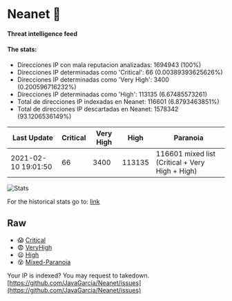 # Neanet :hocho:
#### Threat intelligence feed
#### The stats:

- Direcciones IP con mala reputacion analizadas: 1694943 (100%)
- Direcciones IP determinadas como 'Critical':  66 (0.00389393625626%)
- Direcciones IP determinadas como 'Very High':  3400 (0.200596716232%)
- Direcciones IP determinadas como 'High':  113135 (6.67485573261)
- Total de direcciones IP indexadas en Neanet:  116601 (6.8793463851%)
- Total de direcciones IP descartadas en Neanet:  1578342 (93.1206536149%)

| Last Update | Critical | Very High | High | Paranoia |
| --- | --- | --- | --- | --- |
| 2021-02-10 19:01:50 | 66 | 3400 | 113135 | 116601 mixed list (Critical + Very High + High)|

![Stats](https://docs.google.com/spreadsheets/d/e/2PACX-1vSnaNMIXVabIpDJjufMlzH7poXnshF3mgd8Is1g9ytUEzVsP5my4Trn8f-xkoLLQ38xpL3HtmUexLo6/pubchart?oid=501124687&format=image)

For the historical stats go to: [link](/stats.csv)
## Raw
- :scream: [Critical](https://raw.githubusercontent.com/JavaGarcia/Neanet/master/blacklists/neanet_critical.txt)
- :fearful: [VeryHigh](https://raw.githubusercontent.com/JavaGarcia/Neanet/master/blacklists/neanet_veryHigh.txtt)
- :frowning: [High](https://raw.githubusercontent.com/JavaGarcia/Neanet/master/blacklists/neanet_high.txt)
- :dizzy_face: [Mixed-Paranoia](https://raw.githubusercontent.com/JavaGarcia/Neanet/master/blacklists/neanet_all.txt)


Your IP is indexed? You may request to takedown. [https://github.com/JavaGarcia/Neanet/issues](https://github.com/JavaGarcia/Neanet/issues)








































































































































































































































































































































































































































































































































































































































































































































































































































































































































































































































































































































































































































































































































































































































































































































































































































































































































































































































































































































































































































































































































































































































































































































































































































































































































































































































































































































































































































































































































































































































































































































































































































































































































































































































































































































































































































































































































































































































































































































































































































































































































































































































































